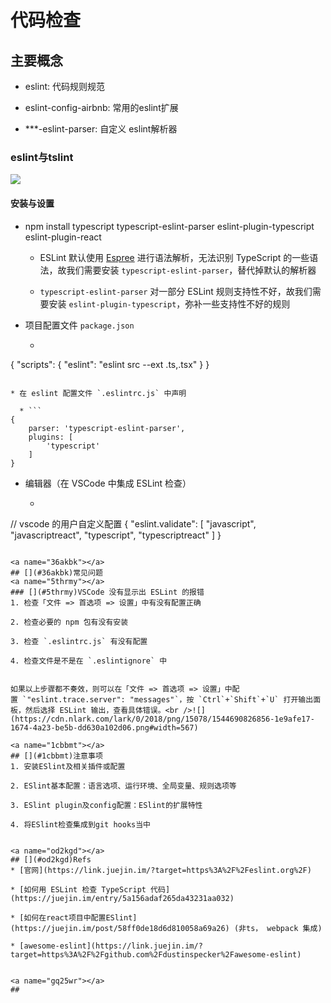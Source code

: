 # 代码检查

<a name="cemtig"></a>
## [](#cemtig)主要概念
* eslint: 代码规则规范

* eslint-config-airbnb: 常用的eslint扩展

* ***-eslint-parser: 自定义 eslint解析器


<a name="trqarz"></a>
### [](#trqarz)eslint与tslint
![](https://cdn.nlark.com/lark/0/2018/png/15078/1544690195265-bd34f838-bd42-49c5-9cef-f6f9eee7ab27.png#width=300)
<a name="e316dg"></a>
#### [](#e316dg)安装与设置
* npm install typescript typescript-eslint-parser eslint-plugin-typescript eslint-plugin-react

  *  ESLint 默认使用 [Espree](https://link.juejin.im/?target=https%3A%2F%2Fgithub.com%2Feslint%2Fespree) 进行语法解析，无法识别 TypeScript 的一些语法，故我们需要安装 `typescript-eslint-parser`，替代掉默认的解析器

  * `typescript-eslint-parser` 对一部分 ESLint 规则支持性不好，故我们需要安装 `eslint-plugin-typescript`，弥补一些支持性不好的规则

* 项目配置文件 `package.json` 

  * ```
{
    "scripts": {
        "eslint": "eslint src --ext .ts,.tsx"
    }
}
```

* 在 eslint 配置文件 `.eslintrc.js` 中声明

  * ```
{
    parser: 'typescript-eslint-parser',
    plugins: [
        'typescript'
    ]
}
```

* 编辑器（在 VSCode 中集成 ESLint 检查）

  * ```
// vscode 的用户自定义配置
{
    "eslint.validate": [
        "javascript",
        "javascriptreact",
        "typescript",
        "typescriptreact"
    ]
}
```

<a name="36akbk"></a>
## [](#36akbk)常见问题
<a name="5thrmy"></a>
### [](#5thrmy)VSCode 没有显示出 ESLint 的报错
1. 检查「文件 => 首选项 => 设置」中有没有配置正确

2. 检查必要的 npm 包有没有安装

3. 检查 `.eslintrc.js` 有没有配置

4. 检查文件是不是在 `.eslintignore` 中


如果以上步骤都不奏效，则可以在「文件 => 首选项 => 设置」中配置 `"eslint.trace.server": "messages"`，按 `Ctrl`+`Shift`+`U` 打开输出面板，然后选择 ESLint 输出，查看具体错误。<br />![](https://cdn.nlark.com/lark/0/2018/png/15078/1544690826856-1e9afe17-1674-4a23-be5b-dd630a102d06.png#width=567)

<a name="1cbbmt"></a>
## [](#1cbbmt)注意事项
1. 安装ESlint及相关插件或配置

2. ESlint基本配置：语言选项、运行环境、全局变量、规则选项等

3. ESlint plugin及config配置：ESlint的扩展特性

4. 将ESlint检查集成到git hooks当中


<a name="od2kgd"></a>
## [](#od2kgd)Refs
* [官网](https://link.juejin.im/?target=https%3A%2F%2Feslint.org%2F)

* [如何用 ESLint 检查 TypeScript 代码](https://juejin.im/entry/5a156adaf265da43231aa032)

* [如何在react项目中配置ESlint](https://juejin.im/post/58ff0de18d6d810058a69a26) (非ts， webpack 集成)

* [awesome-eslint](https://link.juejin.im/?target=https%3A%2F%2Fgithub.com%2Fdustinspecker%2Fawesome-eslint)


<a name="gq25wr"></a>
## 



